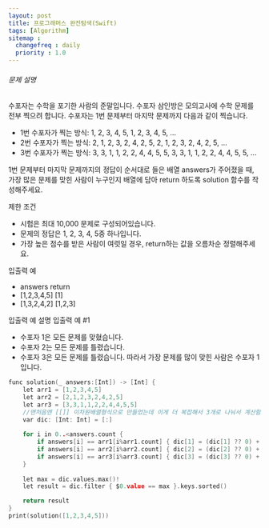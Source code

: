 ```yaml
---
layout: post
title: 프로그래머스 완전탐색(Swift)
tags: [Algorithm]
sitemap :
  changefreq : daily
  priority : 1.0
---
```


###### 문제 설명
수포자는 수학을 포기한 사람의 준말입니다. 
수포자 삼인방은 모의고사에 수학 문제를 전부 찍으려 합니다. 수포자는 1번 문제부터 마지막 문제까지 다음과 같이 찍습니다.

- 1번 수포자가 찍는 방식: 1, 2, 3, 4, 5, 1, 2, 3, 4, 5, ...
- 2번 수포자가 찍는 방식: 2, 1, 2, 3, 2, 4, 2, 5, 2, 1, 2, 3, 2, 4, 2, 5, ...
- 3번 수포자가 찍는 방식: 3, 3, 1, 1, 2, 2, 4, 4, 5, 5, 3, 3, 1, 1, 2, 2, 4, 4, 5, 5, ...

1번 문제부터 마지막 문제까지의 정답이 순서대로 들은 배열 answers가 주어졌을 때, 
가장 많은 문제를 맞힌 사람이 누구인지 배열에 담아 return 하도록 solution 함수를 작성해주세요.

제한 조건
- 시험은 최대 10,000 문제로 구성되어있습니다.
- 문제의 정답은 1, 2, 3, 4, 5중 하나입니다.
- 가장 높은 점수를 받은 사람이 여럿일 경우, return하는 값을 오름차순 정렬해주세요.

입출력 예
- answers	return
- [1,2,3,4,5]	[1]
- [1,3,2,4,2] [1,2,3]

입출력 예 설명
입출력 예 #1
- 수포자 1은 모든 문제를 맞혔습니다.
- 수포자 2는 모든 문제를 틀렸습니다.
- 수포자 3은 모든 문제를 틀렸습니다.
따라서 가장 문제를 많이 맞힌 사람은 수포자 1입니다.

```c
func solution(_ answers:[Int]) -> [Int] {
    let arr1 = [1,2,3,4,5]
    let arr2 = [2,1,2,3,2,4,2,5]
    let arr3 = [3,3,1,1,2,2,4,4,5,5]
    //맨처음엔 [[]] 이차원배열형식으로 만들었는데 이게 더 복잡해서 3개로 나눠서 계산함
    var dic: [Int: Int] = [:]
    
    for i in 0..<answers.count {
        if answers[i] == arr1[i%arr1.count] { dic[1] = (dic[1] ?? 0) + 1 }
        if answers[i] == arr2[i%arr2.count] { dic[2] = (dic[2] ?? 0) + 1 }
        if answers[i] == arr3[i%arr3.count] { dic[3] = (dic[3] ?? 0) + 1 }
    }
    
    let max = dic.values.max()!
    let result = dic.filter { $0.value == max }.keys.sorted()

    return result
}
print(solution([1,2,3,4,5]))

```
